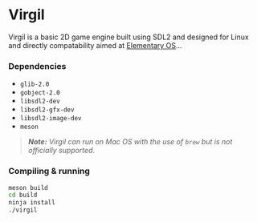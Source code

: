 # Virgil

Virgil is a basic 2D game engine built using SDL2 and designed for Linux and directly compatability aimed at [Elementary OS](https://elementary.io)...

### Dependencies

- `glib-2.0`
- `gobject-2.0`
- `libsdl2-dev`
- `libsdl2-gfx-dev`
- `libsdl2-image-dev`
- `meson`

> _**Note:** Virgil can run on Mac OS with the use of `brew` but is not officially supported._


### Compiling &amp; running

```sh
meson build
cd build
ninja install
./virgil
```
